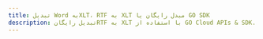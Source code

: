 ---title: تبدیل Word بهXLT، RTF به XLT مبدل رایگان یا GO SDKdescription: تبدیل رایگانRTF به XLT با استفاده از GO Cloud APIs & SDK. همچنین اسناد Microsoft Word و OpenOffice را در Cloud ایجاد، ویرایش و رندر کنید.---